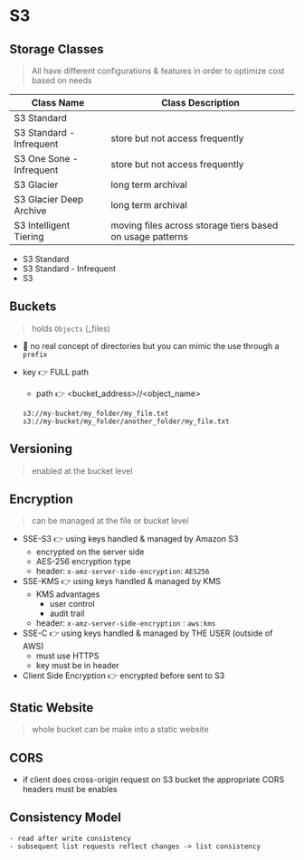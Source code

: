 # S3

## Storage Classes

> All have different configurations & features in order to optimize cost based on needs

| Class Name 								| Class Description  			                            | 
| --- 		 								| --- 				 			                            | 
| S3 Standard 			   					| 				     			                            | 
| S3 Standard - Infrequent 					| store but not access frequently                           | 
| S3 One Sone - Infrequent 					| store but not access frequently                           | 
| S3 Glacier 								| long term archival                                        | 
| S3 Glacier Deep Archive 				    | long term archival                                        |
| S3 Intelligent Tiering 					| moving files across storage tiers based on usage patterns | 

- S3 Standard
- S3 Standard - Infrequent
- S3


## Buckets

> holds `Objects` (_files)

- 👀 no real concept of directories but you can mimic the use through a `prefix`

- key 👉 FULL path
	- path 👉 <bucket_address>/<prefix>/<object_name>
	```
	s3://my-bucket/my_folder/my_file.txt
	s3://my-bucket/my_folder/another_folder/my_file.txt
	```

## Versioning

> enabled at the bucket level

## Encryption

> can be managed at the file or bucket level

- SSE-S3 👉 using keys handled & managed by Amazon S3
	- encrypted on the server side
	- AES-256 encryption type
	- header: `x-amz-server-side-encryption`: `AES256`
- SSE-KMS 👉 using keys handled & managed by KMS
	- KMS advantages
		- user control
		- audit trail
	-  header: `x-amz-server-side-encryption` : `aws:kms`
- SSE-C 👉 using keys handled & managed by THE USER (outside of AWS)
	- must use HTTPS
	- key must be in header
- Client Side Encryption 👉 encrypted before sent to S3

## Static Website

> whole bucket can be make into a static website

## CORS

- if client does cross-origin request on S3 bucket the appropriate CORS headers must be enables

## Consistency Model

	- read after write consistency
	- subsequent list requests reflect changes -> list consistency

